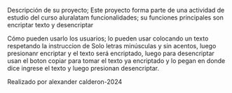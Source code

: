 Descripción de su proyecto;
Este proyecto forma parte de una actividad de estudio del curso aluralatam
funcionalidades;
su funciones principales son encriptar texto y desencriptar

Cómo pueden usarlo los usuarios;
lo pueden usar colocando un texto respetando la instruccion de Solo letras minúsculas y sin acentos,
luego presionanr encriptar y el texto será encriptado, luego para desencriptar usan el boton copiar para tomar el texto ya encriptado y lo pegan en donde dice ingrese el texto
y luego presionan desencriptar.


Realizado por alexander calderon-2024
